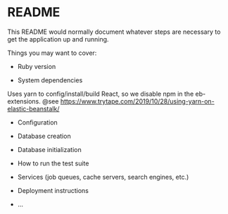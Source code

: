 # README

This README would normally document whatever steps are necessary to get the
application up and running.

Things you may want to cover:

* Ruby version

* System dependencies

Uses yarn to config/install/build React, so we disable npm in the eb-extensions.
@see https://www.trytape.com/2019/10/28/using-yarn-on-elastic-beanstalk/

* Configuration

* Database creation

* Database initialization

* How to run the test suite

* Services (job queues, cache servers, search engines, etc.)

* Deployment instructions

* ...
